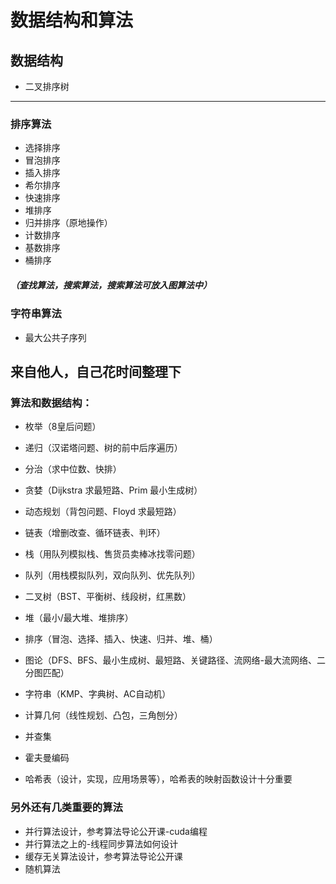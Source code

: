 # 数据结构和算法

## 数据结构
- 二叉排序树

--- ---

### 排序算法
  - 选择排序
  - 冒泡排序
  - 插入排序
  - 希尔排序
  - 快速排序
  - 堆排序
  - 归并排序（原地操作）
  - 计数排序
  - 基数排序
  - 桶排序
  
##### （查找算法，搜索算法，搜索算法可放入图算法中）

### 字符串算法
  - 最大公共子序列

## 来自他人，自己花时间整理下
### 算法和数据结构：
- 枚举（8皇后问题）
- 递归（汉诺塔问题、树的前中后序遍历）
- 分治（求中位数、快排）
- 贪婪（Dijkstra 求最短路、Prim 最小生成树）
- 动态规划（背包问题、Floyd 求最短路）
- 链表（增删改查、循环链表、判环）
- 栈（用队列模拟栈、售货员卖棒冰找零问题）
- 队列（用栈模拟队列，双向队列、优先队列）
- 二叉树（BST、平衡树、线段树，红黑数）
- 堆（最小/最大堆、堆排序）
- 排序（冒泡、选择、插入、快速、归并、堆、桶）
- 图论（DFS、BFS、最小生成树、最短路、关键路径、流网络-最大流网络、二分图匹配）
- 字符串（KMP、字典树、AC自动机）
- 计算几何（线性规划、凸包，三角刨分）


- 并查集 
- 霍夫曼编码
- 哈希表（设计，实现，应用场景等），哈希表的映射函数设计十分重要

### 另外还有几类重要的算法
- 并行算法设计，参考算法导论公开课-cuda编程
- 并行算法之上的-线程同步算法如何设计
- 缓存无关算法设计，参考算法导论公开课
- 随机算法


